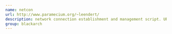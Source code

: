 ```yaml
---
name: netcon
url: http://www.paramecium.org/~leendert/
description: network connection establishment and management script. URL : http://www.paramecium.org/~leendert/ Groups : blackarch blackarch-networking
group: blackarch
---
```

